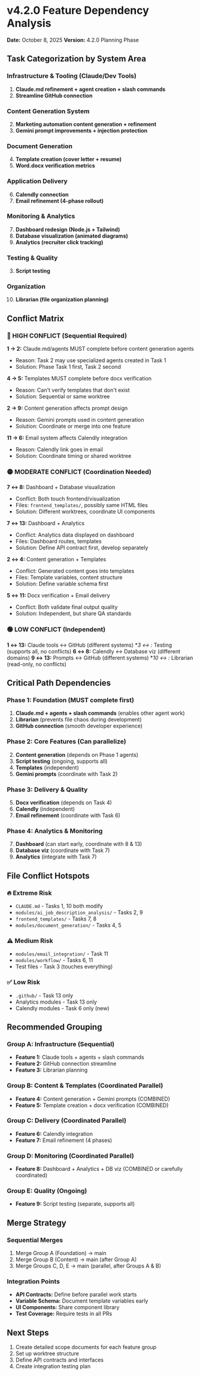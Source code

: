 # v4.2.0 Feature Dependency Analysis

**Date:** October 8, 2025
**Version:** 4.2.0 Planning Phase

## Task Categorization by System Area

### Infrastructure & Tooling (Claude/Dev Tools)
1. **Claude.md refinement + agent creation + slash commands**
13. **Streamline GitHub connection**

### Content Generation System
2. **Marketing automation content generation + refinement**
9. **Gemini prompt improvements + injection protection**

### Document Generation
4. **Template creation (cover letter + resume)**
5. **Word.docx verification metrics**

### Application Delivery
6. **Calendly connection**
11. **Email refinement (4-phase rollout)**

### Monitoring & Analytics
7. **Dashboard redesign (Node.js + Tailwind)**
8. **Database visualization (animated diagrams)**
13. **Analytics (recruiter click tracking)**

### Testing & Quality
3. **Script testing**

### Organization
10. **Librarian (file organization planning)**

## Conflict Matrix

### 🔴 HIGH CONFLICT (Sequential Required)

**1 → 2:** Claude.md/agents MUST complete before content generation agents
- Reason: Task 2 may use specialized agents created in Task 1
- Solution: Phase Task 1 first, Task 2 second

**4 → 5:** Templates MUST complete before docx verification
- Reason: Can't verify templates that don't exist
- Solution: Sequential or same worktree

**2 → 9:** Content generation affects prompt design
- Reason: Gemini prompts used in content generation
- Solution: Coordinate or merge into one feature

**11 → 6:** Email system affects Calendly integration
- Reason: Calendly link goes in email
- Solution: Coordinate timing or shared worktree

### 🟡 MODERATE CONFLICT (Coordination Needed)

**7 ↔ 8:** Dashboard + Database visualization
- Conflict: Both touch frontend/visualization
- Files: `frontend_templates/`, possibly same HTML files
- Solution: Different worktrees, coordinate UI components

**7 ↔ 13:** Dashboard + Analytics
- Conflict: Analytics data displayed on dashboard
- Files: Dashboard routes, templates
- Solution: Define API contract first, develop separately

**2 ↔ 4:** Content generation + Templates
- Conflict: Generated content goes into templates
- Files: Template variables, content structure
- Solution: Define variable schema first

**5 ↔ 11:** Docx verification + Email delivery
- Conflict: Both validate final output quality
- Solution: Independent, but share QA standards

### 🟢 LOW CONFLICT (Independent)

**1 ↔ 13:** Claude tools ↔ GitHub (different systems)
**3 ↔ *:** Testing (supports all, no conflicts)
**6 ↔ 8:** Calendly ↔ Database viz (different domains)
**9 ↔ 13:** Prompts ↔ GitHub (different systems)
**10 ↔ *:** Librarian (read-only, no conflicts)

## Critical Path Dependencies

### Phase 1: Foundation (MUST complete first)
1. **Claude.md + agents + slash commands** (enables other agent work)
10. **Librarian** (prevents file chaos during development)
13. **GitHub connection** (smooth developer experience)

### Phase 2: Core Features (Can parallelize)
2. **Content generation** (depends on Phase 1 agents)
3. **Script testing** (ongoing, supports all)
4. **Templates** (independent)
9. **Gemini prompts** (coordinate with Task 2)

### Phase 3: Delivery & Quality
5. **Docx verification** (depends on Task 4)
6. **Calendly** (independent)
11. **Email refinement** (coordinate with Task 6)

### Phase 4: Analytics & Monitoring
7. **Dashboard** (can start early, coordinate with 8 & 13)
8. **Database viz** (coordinate with Task 7)
13. **Analytics** (integrate with Task 7)

## File Conflict Hotspots

### 🔥 Extreme Risk
- `CLAUDE.md` - Tasks 1, 10 both modify
- `modules/ai_job_description_analysis/` - Tasks 2, 9
- `frontend_templates/` - Tasks 7, 8
- `modules/document_generation/` - Tasks 4, 5

### ⚠️ Medium Risk
- `modules/email_integration/` - Task 11
- `modules/workflow/` - Tasks 6, 11
- Test files - Task 3 (touches everything)

### ✅ Low Risk
- `.github/` - Task 13 only
- Analytics modules - Task 13 only
- Calendly modules - Task 6 only (new)

## Recommended Grouping

### Group A: Infrastructure (Sequential)
- **Feature 1:** Claude tools + agents + slash commands
- **Feature 2:** GitHub connection streamline
- **Feature 3:** Librarian planning

### Group B: Content & Templates (Coordinated Parallel)
- **Feature 4:** Content generation + Gemini prompts (COMBINED)
- **Feature 5:** Template creation + docx verification (COMBINED)

### Group C: Delivery (Coordinated Parallel)
- **Feature 6:** Calendly integration
- **Feature 7:** Email refinement (4 phases)

### Group D: Monitoring (Coordinated Parallel)
- **Feature 8:** Dashboard + Analytics + DB viz (COMBINED or carefully coordinated)

### Group E: Quality (Ongoing)
- **Feature 9:** Script testing (separate, supports all)

## Merge Strategy

### Sequential Merges
1. Merge Group A (Foundation) → main
2. Merge Group B (Content) → main (after Group A)
3. Merge Groups C, D, E → main (parallel, after Groups A & B)

### Integration Points
- **API Contracts:** Define before parallel work starts
- **Variable Schema:** Document template variables early
- **UI Components:** Share component library
- **Test Coverage:** Require tests in all PRs

## Next Steps
1. Create detailed scope documents for each feature group
2. Set up worktree structure
3. Define API contracts and interfaces
4. Create integration testing plan
